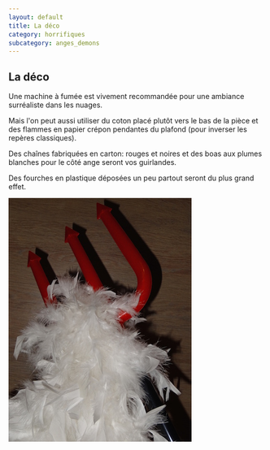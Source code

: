 ```yaml
---
layout: default
title: La déco
category: horrifiques
subcategory: anges_demons
---
```


## La déco

Une machine à fumée est vivement recommandée pour une ambiance surréaliste dans les nuages.

Mais l'on peut aussi utiliser du coton placé plutôt vers le bas de la pièce et des flammes en papier crépon pendantes du plafond (pour inverser les repères classiques).

Des chaînes fabriquées en carton: rouges et noires et des boas aux plumes blanches pour le côté ange seront vos guirlandes.

Des fourches en plastique déposées un peu partout seront du plus grand effet.

![fourche](/assets/images/pages/DSC02677.jpg)
